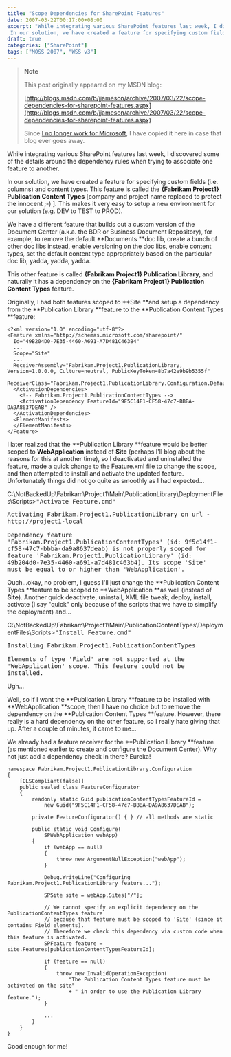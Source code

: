 ```yaml
---
title: "Scope Dependencies for SharePoint Features"
date: 2007-03-22T00:17:00+08:00
excerpt: "While integrating various SharePoint features last week, I discovered some of the details around the dependency rules when trying to associate one feature to another. 
 In our solution, we have created a feature for specifying custom fields (i.e. columns..."
draft: true
categories: ["SharePoint"]
tags: ["MOSS 2007", "WSS v3"]
---
```


> **Note**
> 
> 
> 	This post originally appeared on my MSDN blog:  
>   
> 
> 
> [http://blogs.msdn.com/b/jjameson/archive/2007/03/22/scope-dependencies-for-sharepoint-features.aspx](http://blogs.msdn.com/b/jjameson/archive/2007/03/22/scope-dependencies-for-sharepoint-features.aspx)
> 
> 
> Since
> 	[I no longer work for Microsoft](/blog/jjameson/archive/2011/09/02/last-day-with-microsoft.aspx), I have copied it here in case that blog 
> 	ever goes away.


While integrating various SharePoint features last week, I discovered some of  the details around the dependency rules when trying to associate one feature to  another.

In our solution, we have created a feature for specifying custom fields (i.e.  columns) and content types. This feature is called the **{Fabrikam Project1} 
Publication Content Types** [company and project name replaced to protect  the innocent ;-) ]. This makes it very easy to setup a new environment for our solution  (e.g. DEV to TEST to PROD).

We have a different feature that builds out a custom version of the Document  Center (a.k.a. the BDR or Business Document Repository), for example, to remove  the default **Documents **doc lib, create a bunch of other doc libs  instead, enable versioning on the doc libs, enable content types, set the default  content type appropriately based on the particular doc lib, yadda, yadda, yadda.

This other feature is called **{Fabrikam Project1} Publication Library**,  and naturally it has a dependency on the **{Fabrikam Project1} Publication 
Content Types** feature.

Originally, I had both features scoped to **Site **and setup a dependency  from the **Publication Library **feature to the **Publication Content Types**feature:



    <?xml version="1.0" encoding="utf-8"?>
    <Feature xmlns="http://schemas.microsoft.com/sharepoint/"
      Id="49B204D0-7E35-4460-A691-A7D481C463B4"
      ...
      Scope="Site"
      ...
      ReceiverAssembly="Fabrikam.Project1.PublicationLibrary, Version=1.0.0.0, Culture=neutral, PublicKeyToken=8b7a42e9b9b5355f"
      ReceiverClass="Fabrikam.Project1.PublicationLibrary.Configuration.DefaultFeatureReceiver">
      <ActivationDependencies>
        <!-- Fabrikam.Project1.PublicationContentTypes -->
        <ActivationDependency FeatureId="9F5C14F1-CF58-47c7-BBBA-DA9A8637DEAB" />
      </ActivationDependencies>
      <ElementManifests>
      </ElementManifests>
    </Feature>



I later realized that the **Publication Library **feature would be better scoped  to **WebApplication** instead of **Site** (perhaps I'll blog about the reasons for this  at another time), so I deactivated and uninstalled the feature, made a quick change  to the Feature.xml file to change the scope, and then attempted to install and activate  the updated feature. Unfortunately things did not go quite as smoothly as I had  expected...


C:\NotBackedUp\Fabrikam\Project1\Main\PublicationLibrary\DeploymentFiles\Scripts&gt;<kbd>"Activate Feature.cmd"</kbd>

<samp>Activating Fabrikam.Project1.PublicationLibrary on url - http://project1-local<br><br>Dependency feature 'Fabrikam.Project1.PublicationContentTypes' (id: 9f5c14f1-cf58-47c7-bbba-da9a8637deab) is not properly scoped for feature 'Fabrikam.Project1.PublicationLibrary' (id: 49b204d0-7e35-4460-a691-a7d481c463b4). Its scope 'Site' must be equal to or higher than 'WebApplication'.</samp>


Ouch...okay, no problem, I guess I'll just change the **Publication Content Types**feature to be scoped to **WebApplication **as well (instead of  **Site**). Another quick  deactivate, uninstall, XML file tweak, deploy, install, activate (I say "quick"  only because of the scripts that we have to simplify the deployment) and...


C:\NotBackedUp\Fabrikam\Project1\Main\PublicationContentTypes\DeploymentFiles\Scripts&gt;<kbd>"Install Feature.cmd"</kbd>

<samp>Installing Fabrikam.Project1.PublicationContentTypes<br><br>Elements of type 'Field' are not supported at the 'WebApplication' scope. This feature could not be installed.</samp>


Ugh...

Well, so if I want the **Publication Library **feature to be installed with  **WebApplication **scope, then I have no choice but to remove the dependency on the  **Publication Content 
Types **feature. However, there really is a hard dependency on the other feature,  so I really hate giving that up. After a couple of minutes, it came to me...

We already had a feature receiver for the **Publication Library**feature (as mentioned  earlier to create and configure the Document Center). Why not just add a dependency  check in there? Eureka!



    namespace Fabrikam.Project1.PublicationLibrary.Configuration
    {
        [CLSCompliant(false)]
        public sealed class FeatureConfigurator
        {
            readonly static Guid publicationContentTypesFeatureId =
                new Guid("9F5C14F1-CF58-47c7-BBBA-DA9A8637DEAB");
            
            private FeatureConfigurator() { } // all methods are static
            
            public static void Configure(
                SPWebApplication webApp)
            {
                if (webApp == null)
                {
                    throw new ArgumentNullException("webApp");
                }
                
                Debug.WriteLine("Configuring Fabrikam.Project1.PublicationLibrary feature...");
                
                SPSite site = webApp.Sites["/"];
                
                // We cannot specify an explicit dependency on the PublicationContentTypes feature
                // because that feature must be scoped to 'Site' (since it contains Field elements).
                // Therefore we check this dependency via custom code when this feature is activated.
                SPFeature feature = site.Features[publicationContentTypesFeatureId];
                
                if (feature == null)
                {
                    throw new InvalidOperationException(
                        "The Publication Content Types feature must be activated on the site"
                        + " in order to use the Publication Library feature.");
                }
    
                ...
            }
        }
    }



Good enough for me!

